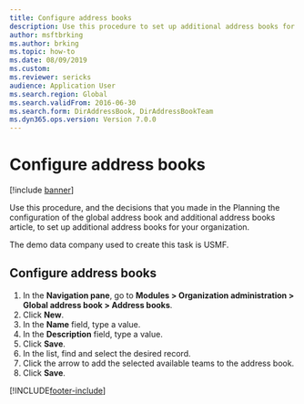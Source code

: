 ```yaml
--- 
title: Configure address books
description: Use this procedure to set up additional address books for your organization with a step-by-step process for configuring address books. 
author: msftbrking
ms.author: brking
ms.topic: how-to
ms.date: 08/09/2019
ms.custom: 
ms.reviewer: sericks 
audience: Application User 
ms.search.region: Global
ms.search.validFrom: 2016-06-30
ms.search.form: DirAddressBook, DirAddressBookTeam 
ms.dyn365.ops.version: Version 7.0.0 
---
```


# Configure address books

[!include [banner](../../includes/banner.md)]

Use this procedure, and the decisions that you made in the Planning the configuration of the global address book and additional address books article, to set up additional address books for your organization.

The demo data company used to create this task is USMF.


## Configure address books
1. In the **Navigation pane**, go to **Modules > Organization administration > Global address book > Address books**.
2. Click **New**.
3. In the **Name** field, type a value.
4. In the **Description** field, type a value.
5. Click **Save**.
6. In the list, find and select the desired record.
7. Click the arrow to add the selected available teams to the address book.
8. Click **Save**.



[!INCLUDE[footer-include](../../../../includes/footer-banner.md)]

